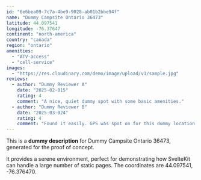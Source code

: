```yaml
---
id: "6e6bea09-7c7a-4be9-9028-ab01b2bbe94f"
name: "Dummy Campsite Ontario 36473"
latitude: 44.097541
longitude: -76.37647
continent: "north-america"
country: "canada"
region: "ontario"
amenities:
  - "ATV-access"
  - "cell-service"
images:
  - "https://res.cloudinary.com/demo/image/upload/v1/sample.jpg"
reviews:
  - author: "Dummy Reviewer A"
    date: "2025-02-015"
    rating: 4
    comment: "A nice, quiet dummy spot with some basic amenities."
  - author: "Dummy Reviewer B"
    date: "2025-03-024"
    rating: 4
    comment: "Found it easily. GPS was spot on for this dummy location."
---
```


This is a **dummy description** for Dummy Campsite Ontario 36473, generated for the proof of concept.

It provides a serene environment, perfect for demonstrating how SvelteKit can handle a large number of static pages. The coordinates are 44.097541, -76.376470.
